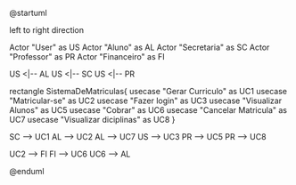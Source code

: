 @startuml

left to right direction

Actor "User" as US
Actor "Aluno" as AL
Actor "Secretaria" as SC
Actor "Professor" as PR
Actor "Financeiro" as FI

US <|-- AL
US <|-- SC
US <|-- PR

rectangle SistemaDeMatriculas{
usecase "Gerar Curriculo" as UC1
usecase "Matricular-se" as UC2
usecase "Fazer login" as UC3
usecase "Visualizar Alunos" as UC5
usecase "Cobrar" as UC6
usecase "Cancelar Matricula" as UC7
usecase "Visualizar diciplinas" as UC8
}




SC --> UC1
AL --> UC2
AL --> UC7
US --> UC3
PR --> UC5
PR --> UC8

UC2 --> FI
FI --> UC6 
UC6 --> AL

@enduml